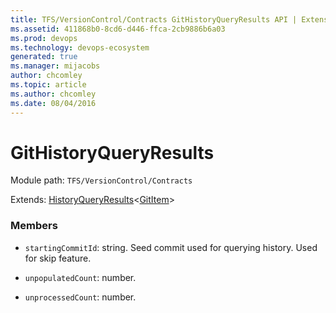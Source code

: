 ```yaml
---
title: TFS/VersionControl/Contracts GitHistoryQueryResults API | Extensions for Azure DevOps Services
ms.assetid: 411868b0-8cd6-d446-ffca-2cb9886b6a03
ms.prod: devops
ms.technology: devops-ecosystem
generated: true
ms.manager: mijacobs
author: chcomley
ms.topic: article
ms.author: chcomley
ms.date: 08/04/2016
---
```


# GitHistoryQueryResults

Module path: `TFS/VersionControl/Contracts`

Extends: [HistoryQueryResults](../../../TFS/VersionControl/Contracts/HistoryQueryResults.md)&lt;[GitItem](../../../TFS/VersionControl/Contracts/GitItem.md)&gt;

### Members

* `startingCommitId`: string. Seed commit used for querying history.  Used for skip feature.

* `unpopulatedCount`: number. 

* `unprocessedCount`: number. 

